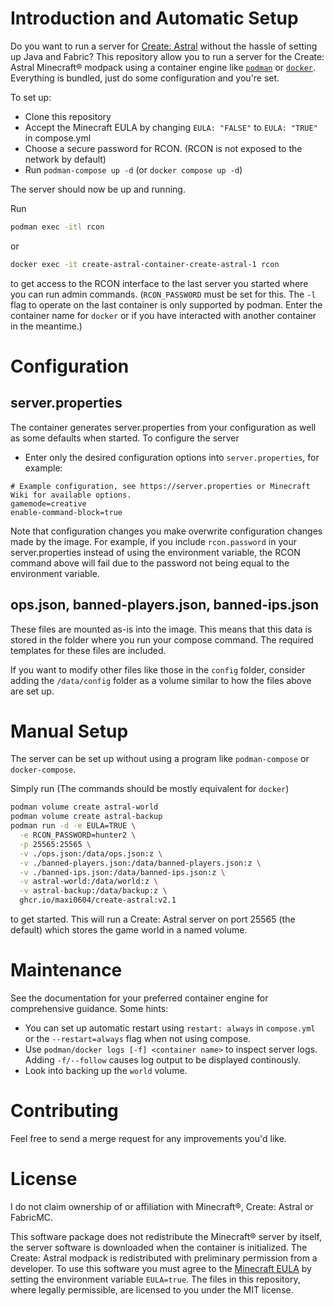 # Introduction and Automatic Setup
Do you want to run a server for [Create: Astral](https://www.curseforge.com/minecraft/modpacks/create-astral) without the hassle of setting up Java and Fabric?
This repository allow you to run a server for the Create: Astral Minecraft® modpack using a container engine like [`podman`](https://podman.io/) or [`docker`](https://www.docker.com/).
Everything is bundled, just do some configuration and you're set.

To set up:
- Clone this repository
- Accept the Minecraft EULA by changing `EULA: "FALSE"` to `EULA: "TRUE"` in compose.yml
- Choose a secure password for RCON. (RCON is not exposed to the network by default)
- Run `podman-compose up -d` (or `docker compose up -d`)

The server should now be up and running.

Run 
```bash
podman exec -itl rcon
```
or
```bash
docker exec -it create-astral-container-create-astral-1 rcon
```

to get access to the RCON interface to the last server you started where you can run admin commands. (`RCON_PASSWORD` must be set for this. The `-l` flag to operate on the last container is only supported by podman. Enter the container name for `docker` or if you have interacted with another container in the meantime.)

# Configuration
## server.properties
The container generates server.properties from your configuration as well as some defaults when started. To configure the server
- Enter only the desired configuration options into `server.properties`, for example:
```
# Example configuration, see https://server.properties or Minecraft Wiki for available options.
gamemode=creative
enable-command-block=true
```
Note that configuration changes you make overwrite configuration changes made by the image.
For example, if you include `rcon.password` in your server.properties instead of using the
environment variable, the RCON command above will fail due to the password not being equal
to the environment variable.

## ops.json, banned-players.json, banned-ips.json
These files are mounted as-is into the image. This means that this data is stored in the folder where
you run your compose command. The required templates for these files are included.

If you want to modify other files like those in the `config` folder, consider adding the
`/data/config` folder as a volume similar to how the files above are set up.

#  Manual Setup
The server can be set up without using a program like `podman-compose` or `docker-compose`.

Simply run (The commands should be mostly equivalent for `docker`)
```bash
podman volume create astral-world
podman volume create astral-backup
podman run -d -e EULA=TRUE \
  -e RCON_PASSWORD=hunter2 \
  -p 25565:25565 \
  -v ./ops.json:/data/ops.json:z \
  -v ./banned-players.json:/data/banned-players.json:z \
  -v ./banned-ips.json:/data/banned-ips.json:z \
  -v astral-world:/data/world:z \
  -v astral-backup:/data/backup:z \
  ghcr.io/maxi0604/create-astral:v2.1
```
to get started. This will run a Create: Astral server on port 25565 (the default) which stores the game world in a named volume.

# Maintenance
See the documentation for your preferred container engine for comprehensive guidance. Some hints:
- You can set up automatic restart using `restart: always` in `compose.yml` or the `--restart=always` flag when not using compose.
- Use `podman/docker logs [-f] <container name>` to inspect server logs. Adding `-f/--follow` causes log output to be displayed continously.
- Look into backing up the `world` volume.

# Contributing
Feel free to send a merge request for any improvements you'd like.

# License
I do not claim ownership of or affiliation with Minecraft®, Create: Astral or FabricMC.

This software package does not redistribute the Minecraft® server by itself, the server software is downloaded
when the container is initialized. The Create: Astral modpack is redistributed with preliminary permission from a developer.
To use this software you must agree to the [Minecraft EULA](https://www.minecraft.net/en-us/eula) by setting the environment variable `EULA=true`.
The files in this repository, where legally permissible, are licensed to you under the MIT license.
